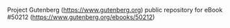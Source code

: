 Project Gutenberg (https://www.gutenberg.org) public repository for
eBook #50212 (https://www.gutenberg.org/ebooks/50212)
